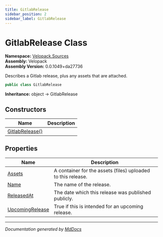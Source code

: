```yaml
---
title: GitlabRelease
sidebar_position: 2
sidebar_label: GitlabRelease
---
```

<!--  
  <auto-generated>   
    The contents of this file were generated by a tool.  
    Changes to this file may be list if the file is regenerated  
  </auto-generated>   
-->

# GitlabRelease Class

**Namespace:** [Velopack.Sources](../index.md)  
**Assembly:** Velopack  
**Assembly Version:** 0.0.1049+da27736

Describes a Gitlab release, plus any assets that are attached.

```csharp
public class GitlabRelease
```

**Inheritance:** object → GitlabRelease

## Constructors

| Name                                     | Description |
| ---------------------------------------- | ----------- |
| [GitlabRelease()](constructors/index.md) |             |

## Properties

| Name                                             | Description                                                  |
| ------------------------------------------------ | ------------------------------------------------------------ |
| [Assets](properties/Assets.md)                   | A container for the assets (files) uploaded to this release. |
| [Name](properties/Name.md)                       | The name of the release.                                     |
| [ReleasedAt](properties/ReleasedAt.md)           | The date which this release was published publicly.          |
| [UpcomingRelease](properties/UpcomingRelease.md) | True if this is intended for an upcoming release.            |

___

*Documentation generated by [MdDocs](https://github.com/ap0llo/mddocs)*
